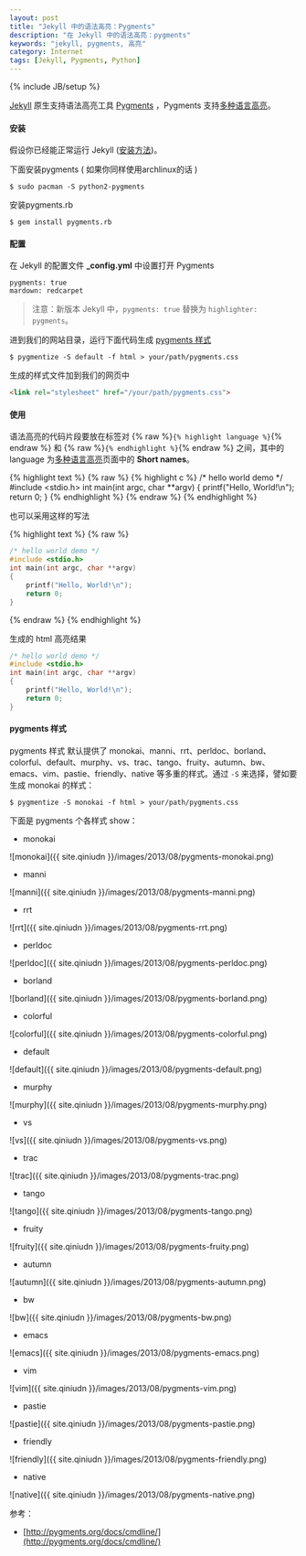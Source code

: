 ```yaml
---
layout: post
title: "Jekyll 中的语法高亮：Pygments"
description: "在 Jekyll 中的语法高亮：pygments"
keywords: "jekyll, pygments, 高亮"
category: Internet
tags: [Jekyll, Pygments, Python]
---
```

{% include JB/setup %}

[Jekyll](http://jekyllrb.com/) 原生支持语法高亮工具 [Pygments](http://pygments.org/) ，Pygments 支持[多种语言高亮](http://pygments.org/docs/lexers/)。

#### 安装

假设你已经能正常运行 Jekyll ([安装方法](/internet/2013-07/jekyll-install.html))。

下面安装pygments ( 如果你同样使用archlinux的话 )

    $ sudo pacman -S python2-pygments

<!-- more -->
安装pygments.rb

    $ gem install pygments.rb

#### 配置

在 Jekyll 的配置文件 **_config.yml** 中设置打开 Pygments

    pygments: true
    mardown: redcarpet

> 注意：新版本 Jekyll 中，`pygments: true` 替换为 `highlighter: pygments`。

进到我们的网站目录，运行下面代码生成 [pygments 样式](#pygments)

    $ pygmentize -S default -f html > your/path/pygments.css

生成的样式文件加到我们的网页中

```html
<link rel="stylesheet" href="/your/path/pygments.css">
```

#### 使用

语法高亮的代码片段要放在标签对 {% raw %}`{% highlight language %}`{% endraw %} 和 {% raw %}`{% endhighlight %}`{% endraw %} 之间，其中的 language 为[多种语言高亮](http://pygments.org/docs/lexers/)页面中的 **Short names**。

{% highlight text %}
{% raw %}
{% highlight c %}
/* hello world demo */
#include <stdio.h>
int main(int argc, char **argv)
{
    printf("Hello, World!\n");
    return 0;
}
{% endhighlight %}
{% endraw %}
{% endhighlight %}

也可以采用这样的写法

{% highlight text %}
{% raw %}
```c
/* hello world demo */
#include <stdio.h>
int main(int argc, char **argv)
{
    printf("Hello, World!\n");
    return 0;
}
```
{% endraw %}
{% endhighlight %}

生成的 html 高亮结果

```c
/* hello world demo */
#include <stdio.h>
int main(int argc, char **argv)
{
    printf("Hello, World!\n");
    return 0;
}
```

#### pygments 样式

<span id=pygments>pygments 样式</span> 默认提供了 monokai、manni、rrt、perldoc、borland、colorful、default、murphy、vs、trac、tango、fruity、autumn、bw、emacs、vim、pastie、friendly、native 等多重的样式。通过 `-S` 来选择，譬如要生成 monokai 的样式：

    $ pygmentize -S monokai -f html > your/path/pygments.css

下面是 pygments 个各样式 show：

- monokai

![monokai]({{ site.qiniudn }}/images/2013/08/pygments-monokai.png)

- manni

![manni]({{ site.qiniudn }}/images/2013/08/pygments-manni.png)

- rrt

![rrt]({{ site.qiniudn }}/images/2013/08/pygments-rrt.png)

- perldoc

![perldoc]({{ site.qiniudn }}/images/2013/08/pygments-perldoc.png)

- borland

![borland]({{ site.qiniudn }}/images/2013/08/pygments-borland.png)

- colorful

![colorful]({{ site.qiniudn }}/images/2013/08/pygments-colorful.png)

- default

![default]({{ site.qiniudn }}/images/2013/08/pygments-default.png)

- murphy

![murphy]({{ site.qiniudn }}/images/2013/08/pygments-murphy.png)

- vs

![vs]({{ site.qiniudn }}/images/2013/08/pygments-vs.png)

- trac

![trac]({{ site.qiniudn }}/images/2013/08/pygments-trac.png)

- tango

![tango]({{ site.qiniudn }}/images/2013/08/pygments-tango.png)

- fruity

![fruity]({{ site.qiniudn }}/images/2013/08/pygments-fruity.png)

- autumn

![autumn]({{ site.qiniudn }}/images/2013/08/pygments-autumn.png)

- bw

![bw]({{ site.qiniudn }}/images/2013/08/pygments-bw.png)

- emacs

![emacs]({{ site.qiniudn }}/images/2013/08/pygments-emacs.png)

- vim

![vim]({{ site.qiniudn }}/images/2013/08/pygments-vim.png)

- pastie

![pastie]({{ site.qiniudn }}/images/2013/08/pygments-pastie.png)

- friendly

![friendly]({{ site.qiniudn }}/images/2013/08/pygments-friendly.png)

- native

![native]({{ site.qiniudn }}/images/2013/08/pygments-native.png)

参考：

* [http://pygments.org/docs/cmdline/](http://pygments.org/docs/cmdline/)
